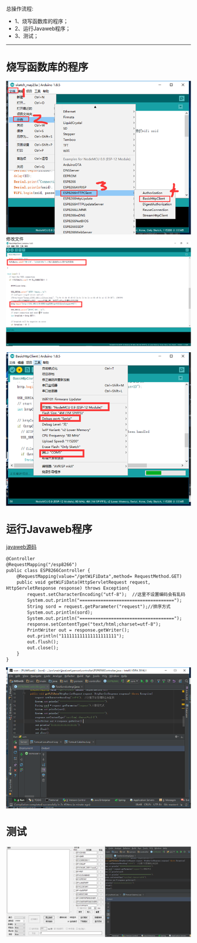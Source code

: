 总操作流程:
- 1、烧写函数库的程序；
- 2、运行Javaweb程序；
- 3、测试；

***

# 烧写函数库的程序
![](image/4-1.png)
`修改文件`
![](image/4-2.png)

![](image/4-3.png)

# 运行Javaweb程序

[javaweb源码](https://github.com/lidekai/esp8266_javaweb.git)

```
@Controller
@RequestMapping("/esp8266")
public class ESP8266Controller {
    @RequestMapping(value="/getWiFiData",method= RequestMethod.GET)
    public void getWiFiData(HttpServletRequest request, HttpServletResponse response) throws Exception{
        request.setCharacterEncoding("utf-8");  //这里不设置编码会有乱码
        System.out.println("====================================");
        String sord = request.getParameter("request");//排序方式
        System.out.println(sord);
        System.out.println("====================================");
        response.setContentType("text/html;charset=utf-8");
        PrintWriter out = response.getWriter();
        out.println("111111111111111111111");
        out.flush();
        out.close();
    }
}

```
![](image/4-4.png)
# 测试

![](image/4-5.gif)